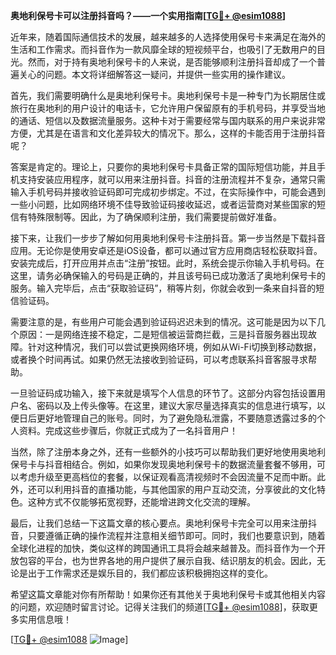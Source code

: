 **奥地利保号卡可以注册抖音吗？——一个实用指南[[TG💪+ @esim1088](https://t.me/s/esim1088)]**

近年来，随着国际通信技术的发展，越来越多的人选择使用保号卡来满足在海外的生活和工作需求。而抖音作为一款风靡全球的短视频平台，也吸引了无数用户的目光。然而，对于持有奥地利保号卡的人来说，是否能够顺利注册抖音却成了一个普遍关心的问题。本文将详细解答这一疑问，并提供一些实用的操作建议。

首先，我们需要明确什么是奥地利保号卡。奥地利保号卡是一种专门为长期居住或旅行在奥地利的用户设计的电话卡，它允许用户保留原有的手机号码，并享受当地的通话、短信以及数据流量服务。这种卡对于需要经常与国内联系的用户来说非常方便，尤其是在语言和文化差异较大的情况下。那么，这样的卡能否用于注册抖音呢？

答案是肯定的。理论上，只要你的奥地利保号卡具备正常的国际短信功能，并且手机支持安装应用程序，就可以用来注册抖音。抖音的注册流程并不复杂，通常只需输入手机号码并接收验证码即可完成初步绑定。不过，在实际操作中，可能会遇到一些小问题，比如网络环境不佳导致验证码接收延迟，或者运营商对某些国家的短信有特殊限制等。因此，为了确保顺利注册，我们需要提前做好准备。

接下来，让我们一步步了解如何用奥地利保号卡注册抖音。第一步当然是下载抖音应用。无论你是使用安卓还是iOS设备，都可以通过官方应用商店轻松获取抖音。安装完成后，打开应用并点击“注册”按钮。此时，系统会提示你输入手机号码。在这里，请务必确保输入的号码是正确的，并且该号码已成功激活了奥地利保号卡的服务。输入完毕后，点击“获取验证码”，稍等片刻，你就会收到一条来自抖音的短信验证码。

需要注意的是，有些用户可能会遇到验证码迟迟未到的情况。这可能是因为以下几个原因：一是网络连接不稳定，二是短信被运营商拦截，三是抖音服务器出现故障。针对这种情况，我们可以尝试更换网络环境，例如从Wi-Fi切换到移动数据，或者换个时间再试。如果仍然无法接收到验证码，可以考虑联系抖音客服寻求帮助。

一旦验证码成功输入，接下来就是填写个人信息的环节了。这部分内容包括设置用户名、密码以及上传头像等。在这里，建议大家尽量选择真实的信息进行填写，以便日后更好地管理自己的账号。同时，为了避免隐私泄露，不要随意透露过多的个人资料。完成这些步骤后，你就正式成为了一名抖音用户！

当然，除了注册本身之外，还有一些额外的小技巧可以帮助我们更好地使用奥地利保号卡与抖音相结合。例如，如果你发现奥地利保号卡的数据流量套餐不够用，可以考虑升级至更高档位的套餐，以保证观看高清视频时不会因流量不足而中断。此外，还可以利用抖音的直播功能，与其他国家的用户互动交流，分享彼此的文化特色。这种方式不仅能够拓宽视野，还能增进跨文化交流的理解。

最后，让我们总结一下这篇文章的核心要点。奥地利保号卡完全可以用来注册抖音，只要遵循正确的操作流程并注意相关细节即可。同时，我们也要意识到，随着全球化进程的加快，类似这样的跨国通讯工具将会越来越普及。而抖音作为一个开放包容的平台，也为世界各地的用户提供了展示自我、结识朋友的机会。因此，无论是出于工作需求还是娱乐目的，我们都应该积极拥抱这样的变化。

希望这篇文章能对你有所帮助！如果你还有其他关于奥地利保号卡或其他相关内容的问题，欢迎随时留言讨论。记得关注我们的频道[[TG💪+ @esim1088](https://t.me/s/esim1088)]，获取更多实用信息哦！

[[TG💪+ @esim1088](https://t.me/s/esim1088) ![Image](https://i.postimg.cc/4NQfJmqS/Snipaste-2025-05-13-00-14-12.png)]
